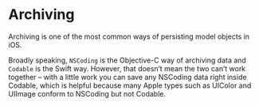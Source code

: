 # Archiving

Archiving is one of the most common ways of persisting model objects in iOS.

Broadly speaking, `NSCoding` is the Objective-C way of archiving data and `Codable` is the Swift way. However, that doesn’t mean the two can’t work together – with a little work you can save any NSCoding data right inside Codable, which is helpful because many Apple types such as UIColor and UIImage conform to NSCoding but not Codable.
